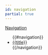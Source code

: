 ```yaml
---
id: navigation
partial: true
---
```

<div class="nav-toggle">
    <a href="#navigation">Navigation</a>
</div>

<ul id="navigation">
{{#navigation}}
  <li><a href="{{{url}}}">{{title}}</a></li>
{{/navigation}}
</ul>
